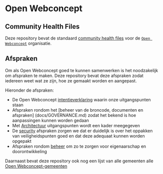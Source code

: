 # Open Webconcept
## Community Health Files
Deze repository bevat de standaard [community health files](https://help.github.com/en/github/building-a-strong-community/creating-a-default-community-health-file) voor de [`Open Webconcept`](https://openwebconcept.nl/) organisatie.

## Afspraken
Om als Open Webconcept goed te kunnen samenwerken is het noodzakelijk om afspraken te maken. 
Deze repository bevat deze afspraken zodat iedereen weet wat ze zijn, hoe ze gemaakt worden en aangepast.

Hieronder de afspraken:
- De Open Webconcept [intentieverklaring](docs/INTENTIEVERKLARING.md) waarin onze uitgangspunten staan
- Afspraken rondom het [beheer van de broncode, documenten en afspraken] (docs/GOVERNANCE.md) zodat het bekend is hoe aanpassingen kunnen worden gedaan
- Met [Architectuur](docs/ARCHITECTUUR.md) uitgangspunten wordt een kader meegegeven
- De [security](/docs/SECURITY.md) afspraken zorgen we dat er duidelijk is over het oppakken van veiligheidspunten goed en dat deze adequaat kunnen worden opgepakt
- Afspraken rondom [beheer](/docs/SUPPORT.md) om zo te zorgen voor eigenaarschap en doorontwikkeling 

Daarnaast bevat deze repository ook nog een lijst van alle gemeenten alle [Open Webconcept-gemeenten](docs/PARTICIPANTS.md)